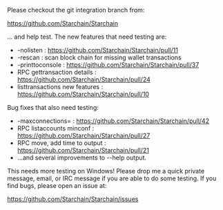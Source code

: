 Please checkout the git integration branch from:

https://github.com/Starchain/Starchain

... and help test.  The new features that need testing are:

* -nolisten : https://github.com/Starchain/Starchain/pull/11
* -rescan : scan block chain for missing wallet transactions
* -printtoconsole : https://github.com/Starchain/Starchain/pull/37
* RPC gettransaction details : https://github.com/Starchain/Starchain/pull/24
* listtransactions new features : https://github.com/Starchain/Starchain/pull/10

Bug fixes that also need testing:

* -maxconnections= : https://github.com/Starchain/Starchain/pull/42
* RPC listaccounts minconf : https://github.com/Starchain/Starchain/pull/27
* RPC move, add time to output : https://github.com/Starchain/Starchain/pull/21
* ...and several improvements to --help output.

This needs more testing on Windows!  Please drop me a quick private message, email, or IRC message if you are able to do some testing.  If you find bugs, please open an issue at:

https://github.com/Starchain/Starchain/issues
